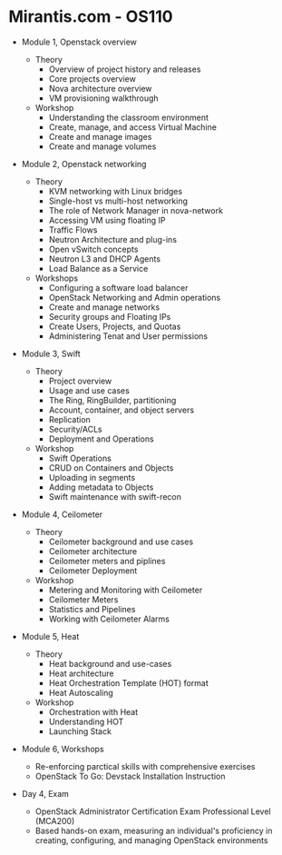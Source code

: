 Mirantis.com - OS110
====================  
  
* Module 1, Openstack overview
  - Theory
    - Overview of project history and releases
    - Core projects overview
    - Nova architecture overview
    - VM provisioning walkthrough
  - Workshop
    - Understanding the classroom environment
	- Create, manage, and access Virtual Machine
	- Create and manage images
	- Create and manage volumes

* Module 2, Openstack networking
  - Theory
    - KVM networking with Linux bridges
	- Single-host vs multi-host networking
	- The role of Network Manager in nova-network
	- Accessing VM using floating IP
	- Traffic Flows
	- Neutron Architecture and plug-ins
	- Open vSwitch concepts
	- Neutron L3 and DHCP Agents
	- Load Balance as a Service
  - Workshops
    - Configuring a software load balancer
	- OpenStack Networking and Admin operations
	- Create and manage networks
	- Security groups and Floating IPs
	- Create Users, Projects, and Quotas
	- Administering Tenat and User permissions
	
* Module 3, Swift
  - Theory
    - Project overview
	- Usage and use cases
	- The Ring, RingBuilder, partitioning
	- Account, container, and object servers
	- Replication
	- Security/ACLs
	- Deployment and Operations
  - Workshop
    - Swift Operations
	- CRUD on Containers and Objects
	- Uploading in segments
	- Adding metadata to Objects
	- Swift maintenance with swift-recon
	
* Module 4, Ceilometer
  - Theory
    - Ceilometer background and use cases
	- Ceilometer architecture
	- Ceilometer meters and piplines
	- Ceilometer Deployment
  - Workshop
    - Metering and Monitoring with Ceilometer
	- Ceilometer Meters
	- Statistics and Pipelines
	- Working with Ceilometer Alarms
	
* Module 5, Heat
  - Theory
    - Heat background and use-cases
	- Heat architecture
	- Heat Orchestration Template (HOT) format
	- Heat Autoscaling
  - Workshop
    - Orchestration with Heat
	- Understanding HOT
	- Launching Stack

* Module 6, Workshops
  - Re-enforcing parctical skills with comprehensive exercises
  - OpenStack To Go: Devstack Installation Instruction
  
* Day 4, Exam
  - OpenStack Administrator Certification Exam Professional Level (MCA200)
  - Based hands-on exam, measuring an individual's proficiency in creating, configuring, and managing OpenStack environments